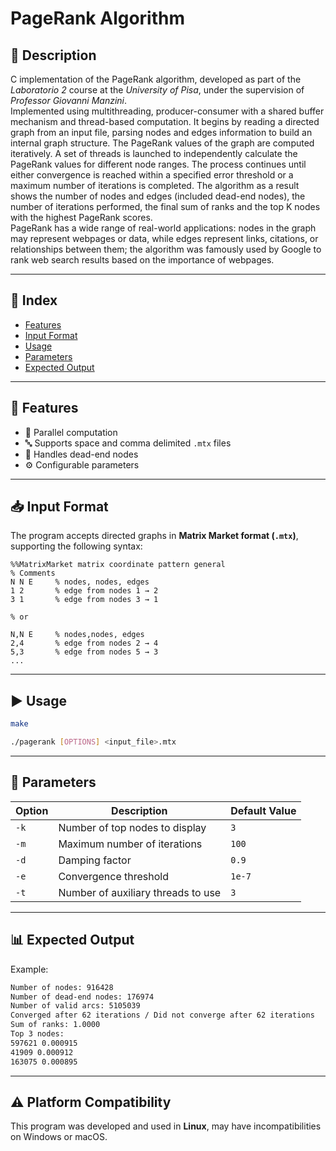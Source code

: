 # PageRank Algorithm

## 📝 Description

C implementation of the PageRank algorithm, developed as part of the *Laboratorio 2* course at the *University of Pisa*, under the supervision of *Professor Giovanni Manzini*.  
Implemented using multithreading, producer-consumer with a shared buffer mechanism and thread-based computation. It begins by reading a directed graph from an input file, parsing nodes and edges information to build an internal graph structure. The PageRank values of the graph are computed iteratively. A set of threads is launched to independently calculate the PageRank values for different node ranges. The process continues until either convergence is reached within a specified error threshold or a maximum number of iterations is completed. The algorithm as a result shows the number of nodes and edges (included dead-end nodes), the number of iterations performed, the final sum of ranks and the top K nodes with the highest PageRank scores.  
PageRank has a wide range of real-world applications: nodes in the graph may represent webpages or data, while edges represent links, citations, or relationships between them; the algorithm was famously used by Google to rank web search results based on the importance of webpages.

---

## 📑 Index

- [Features](#features)
- [Input Format](#input-format)
- [Usage](#usage)
- [Parameters](#parameters)
- [Expected Output](#expected-output)

---

## 🚀 Features

- 🔀 Parallel computation
- 🔤 Supports space and comma delimited `.mtx` files
- 🔧 Handles dead-end nodes
- ⚙️ Configurable parameters

---

## 📥 Input Format

The program accepts directed graphs in **Matrix Market format (`.mtx`)**, supporting the following syntax:

```text
%%MatrixMarket matrix coordinate pattern general
% Comments
N N E     % nodes, nodes, edges
1 2       % edge from nodes 1 → 2
3 1       % edge from nodes 3 → 1

% or

N,N E     % nodes,nodes, edges
2,4       % edge from nodes 2 → 4
5,3       % edge from nodes 5 → 3
...
```

---

## ▶️ Usage

```bash
make
```

```bash
./pagerank [OPTIONS] <input_file>.mtx
```

---

## 🧩 Parameters

| Option | Description                          | Default Value |
|--------|--------------------------------------|----------------|
| `-k`   | Number of top nodes to display       | `3`            |
| `-m`   | Maximum number of iterations         | `100`          |
| `-d`   | Damping factor                       | `0.9`          |
| `-e`   | Convergence threshold                | `1e-7`         |
| `-t`   | Number of auxiliary threads to use   | `3`            |

---

## 📊 Expected Output

Example: 
```bash
Number of nodes: 916428
Number of dead-end nodes: 176974
Number of valid arcs: 5105039
Converged after 62 iterations / Did not converge after 62 iterations
Sum of ranks: 1.0000
Top 3 nodes:
597621 0.000915
41909 0.000912
163075 0.000895
```

---

## ⚠️ Platform Compatibility

This program was developed and used in **Linux**, may have incompatibilities on Windows or macOS.

